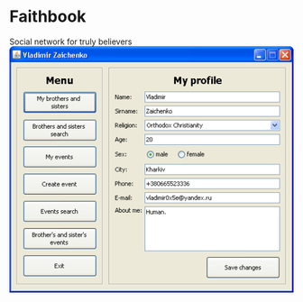 # Faithbook
Social network for truly believers
![img](https://github.com/VladimirVladimirovich/Faithbook/blob/master/img/fb.png)
